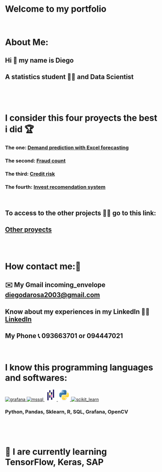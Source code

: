 # Welcome to my portfolio

⠀⠀⠀⠀⠀⠀⠀
⠀⠀⠀⠀⠀⠀⠀
# About Me:
## Hi 👋 my name is Diego
## A statistics student 🧑‍🎓 and Data Scientist

⠀⠀⠀⠀⠀⠀⠀

⠀⠀⠀⠀⠀⠀⠀
⠀⠀⠀⠀⠀⠀⠀
⠀⠀⠀⠀⠀⠀⠀


# I consider this four proyects the best i did 🏆
### The one: [Demand prediction with Excel forecasting](https://github.com/Diegod01/My-Blog/blob/main/Portfolio_proyects/Proyect%201.md)
### The second: [Fraud count](https://github.com/Diegod01/My-Blog/blob/main/Portfolio_proyects/Proyect)
### The third: [Credit risk](https://github.com/Diegod01/My-Blog/blob/main/Portfolio_proyects/Proyect%203.md)
### The fourth: [Invest recomendation system](https://github.com/Diegod01/My-Blog/blob/main/Portfolio_proyects/Proyect%204.md)

⠀⠀⠀⠀⠀⠀⠀
⠀⠀⠀⠀⠀⠀⠀
⠀⠀⠀⠀⠀⠀⠀
⠀⠀⠀⠀⠀⠀⠀



## To access to the other projects 🧑‍💻 go to this link:
## [Other proyects](https://github.com/Diegod01/Portafolio-2.0)

⠀⠀⠀⠀⠀⠀⠀
⠀⠀⠀⠀⠀⠀⠀
⠀⠀⠀⠀⠀⠀⠀⠀⠀⠀⠀⠀⠀⠀
⠀⠀⠀⠀⠀⠀⠀
⠀⠀⠀⠀⠀⠀⠀
⠀⠀⠀⠀⠀⠀⠀

# How contact me:🤝

## ✉️ My Gmail incoming_envelope diegodarosa2003@gmail.com
## Know about my experiences in my LinkedIn 🧑‍💼 [LinkedIn](https://www.linkedin.com/in/diego-agust%C3%ADn-da-rosa-a49641222)
## My Phone 📞 093663701 or 094447021
 
 ⠀⠀⠀⠀⠀⠀⠀
⠀⠀⠀⠀⠀⠀⠀
⠀⠀⠀⠀⠀⠀⠀
⠀⠀⠀⠀⠀⠀⠀
⠀⠀⠀⠀⠀⠀⠀
⠀⠀⠀⠀⠀⠀⠀
# I know this programming languages and softwares:
<p align="left"> <a href="https://grafana.com" target="_blank" rel="noreferrer"> <img src="https://www.vectorlogo.zone/logos/grafana/grafana-icon.svg" alt="grafana" width="40" height="40"/> </a> <a href="https://www.microsoft.com/en-us/sql-server" target="_blank" rel="noreferrer"> <img src="https://www.svgrepo.com/show/303229/microsoft-sql-server-logo.svg" alt="mssql" width="40" height="40"/> </a> <a href="https://pandas.pydata.org/" target="_blank" rel="noreferrer"> <img src="https://raw.githubusercontent.com/devicons/devicon/2ae2a900d2f041da66e950e4d48052658d850630/icons/pandas/pandas-original.svg" alt="pandas" width="40" height="40"/> </a> <a href="https://www.python.org" target="_blank" rel="noreferrer"> <img src="https://raw.githubusercontent.com/devicons/devicon/master/icons/python/python-original.svg" alt="python" width="40" height="40"/> </a> <a href="https://scikit-learn.org/" target="_blank" rel="noreferrer"> <img src="https://upload.wikimedia.org/wikipedia/commons/0/05/Scikit_learn_logo_small.svg" alt="scikit_learn" width="40" height="40"/> </a> </p>

### Python, Pandas, Sklearn, R, SQL, Grafana, OpenCV
⠀⠀⠀⠀⠀⠀⠀

⠀⠀⠀⠀⠀⠀⠀
# 🌱 I are currently learning TensorFlow, Keras, SAP


